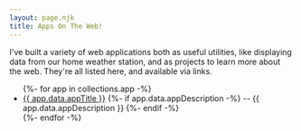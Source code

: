 ```yaml
---
layout: page.njk
title: Apps On The Web!
---
```

I've built a variety of web applications both as useful utilities, like displaying data from our home weather station, and as projects to learn more about the web.  They're all listed here, and available via links.

<ul>
{%- for app in collections.app -%}
  <li>
  	<a href="{{ app.url }}">{{ app.data.appTitle }}</a> 
  	{%- if app.data.appDescription -%} -- {{ app.data.appDescription }} {%- endif -%}
  </li>
{%- endfor -%}
</ul>
